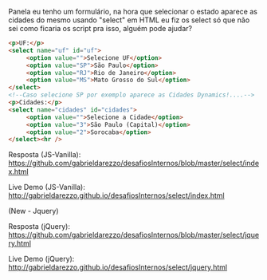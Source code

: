 Panela eu tenho um formulário, na hora que selecionar o estado aparece as cidades do mesmo usando "select" em 
HTML eu fiz os select só que não sei como ficaria os script pra isso, alguém pode ajudar?


```html
<p>UF:</p>
<select name="uf" id="uf">
     <option value="">Selecione UF</option>
     <option value="SP">São Paulo</option>
     <option value="RJ">Rio de Janeiro</option>
     <option value="MS">Mato Grosso do Sul</option>
</select>
<!--Caso selecione SP por exemplo aparece as Cidades Dynamics!....-->
<p>Cidades:</p>
<select name="cidades" id="cidades">
     <option value="">Selecione a Cidade</option>
     <option value="3">São Paulo (Capital)</option>
     <option value="2">Sorocaba</option>     
</select><hr />
```

Resposta (JS-Vanilla):
https://github.com/gabrieldarezzo/desafiosInternos/blob/master/select/index.html

Live Demo (JS-Vanilla):
http://gabrieldarezzo.github.io/desafiosInternos/select/index.html

(New - Jquery)

Resposta (jQuery):
https://github.com/gabrieldarezzo/desafiosInternos/blob/master/select/jquery.html

Live Demo (jQuery):
http://gabrieldarezzo.github.io/desafiosInternos/select/jquery.html